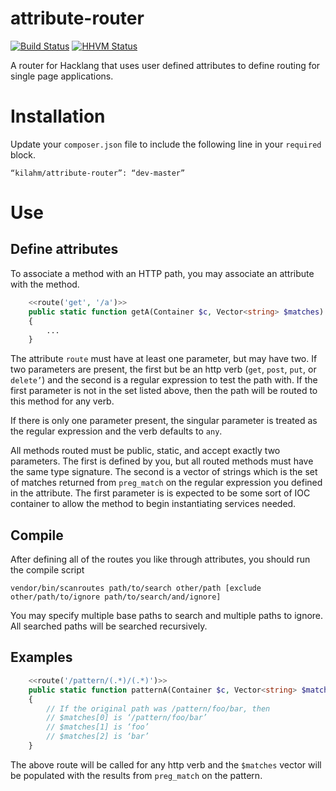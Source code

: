 attribute-router
================

[![Build Status](https://travis-ci.org/kilahm/attribute-router.svg?branch=master)](https://travis-ci.org/kilahm/attribute-router) [![HHVM Status](http://hhvm.h4cc.de/badge/kilahm/attribute-router.svg)](http://hhvm.h4cc.de/package/kilahm/attribute-router)

A router for Hacklang that uses user defined attributes to define routing for single page applications.

Installation
============

Update your `composer.json` file to include the following line in your `required` block.

```
“kilahm/attribute-router”: “dev-master”
```

Use
===

## Define attributes

To associate a method with an HTTP path, you may associate an attribute with the method.

```php
    <<route('get', '/a')>>
    public static function getA(Container $c, Vector<string> $matches) : void
    {
        ...
    }
```

The attribute `route` must have at least one parameter, but may have two.  If two parameters are present,
the first but be an http verb (`get`, `post`, `put`, or `delete’`) and the second is a regular expression to test the
path with. If the first parameter is not in the set listed above, then the path will be routed to this method for any verb.

If there is only one parameter present, the singular parameter is treated as the regular expression and the verb defaults to `any`.

All methods routed must be public, static, and accept exactly two parameters.  The first is defined by you,
but all routed methods must have the same type signature.  The second is a vector of strings which
is the set of matches returned from `preg_match` on the regular expression you defined in the attribute.  The first parameter is
is expected to be some sort of IOC container to allow the method to begin instantiating services needed.

## Compile

After defining all of the routes you like through attributes, you should run the compile script

```
vendor/bin/scanroutes path/to/search other/path [exclude other/path/to/ignore path/to/search/and/ignore]
```

You may specify multiple base paths to search and multiple paths to ignore.  All searched paths will be searched recursively.

## Examples

```php
    <<route('/pattern/(.*)/(.*)')>>
    public static function patternA(Container $c, Vector<string> $matches) : void
    {
        // If the original path was /pattern/foo/bar, then
        // $matches[0] is ‘/pattern/foo/bar’
        // $matches[1] is ‘foo’
        // $matches[2] is ‘bar’
    }
```

The above route will be called for any http verb and the `$matches` vector will be populated with the results from `preg_match` on the pattern.
